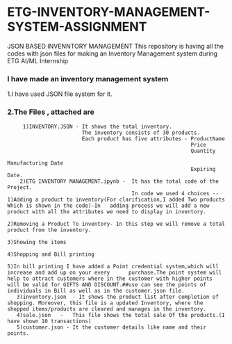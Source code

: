 # ETG-INVENTORY-MANAGEMENT-SYSTEM-ASSIGNMENT
JSON BASED INVENNTORY MANAGEMENT
This repository is having all the codes with json files for making an Inventory Management system during ETG AI/ML Internship

### I have made an inventory management system
1.I have used JSON file system for it.
### 2.The Files , attached are
         1)INVENTORY.JSON - It shows the total inventory.
                            The inventory consists of 30 products.
                            Each product has five attributes - ProductName
                                                               Price
                                                               Quantity
                                                               Manufacturing Date
                                                               Expiring Date.                
        2)ETG INVENTORY MANAGEMENT.ipynb -  It has the total code of the Project.
                                            In code we used 4 choices -- 1)Adding a product to inventory(For clarification,I added Two products Which is shown in the code)-In   adding process we will add a new product with all the attributes we need to display in inventory.
                                                                         2)Removing a Product To inventory- In this step we will remove a total product from the inventory.
                                                                         3)Showing the items
                                                                         4)Shopping and Bill printing
                                                                         5)In bill printing I have added a Point credential system,which will increase and add up on your every      purchase.The point system will help to attract customers where in the customer with higher points will be valid for GIFTS AND DISCOUNT.##use can see the points of individuals in Bill as well as in the customer.json file.
       3)inventory.json  - It shows the product list after completion of shopping. Moreover, this file is a updated Inventory, where the shopped items/products are cleared and manages in the inventory.
       4)sale.json   -   This file shows the total sale Of the products.(I have shown 10 transactions)
       5)customer.json - It the customer details like name and their points.
